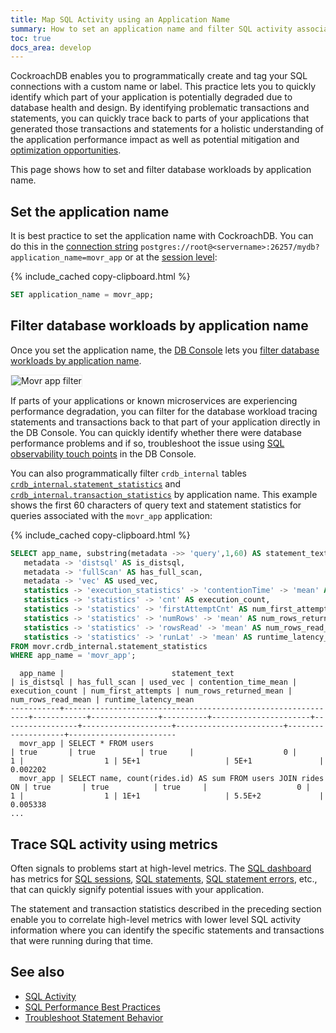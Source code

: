```yaml
---
title: Map SQL Activity using an Application Name
summary: How to set an application name and filter SQL activity associated with the application.
toc: true
docs_area: develop
---
```


CockroachDB enables you to programmatically create and tag your SQL connections with a custom name or label. This practice lets you to quickly identify which part of your application is potentially degraded due to database health and design. By identifying problematic transactions and statements, you can quickly trace back to parts of your applications that generated those transactions and statements for a holistic understanding of the application performance impact as well as potential mitigation and [optimization opportunities](make-queries-fast.html).

This page shows how to set and filter database workloads by application name.

## Set the application name

It is best practice to set the application name with CockroachDB. You can do this in the [connection string](connection-parameters.html#additional-connection-parameters) `postgres://root@<servername>:26257/mydb?application_name=movr_app` or at the [session level](set-vars.html):

{% include_cached copy-clipboard.html %}
~~~sql
SET application_name = movr_app;
~~~

## Filter database workloads by application name

Once you set the application name, the [DB Console](ui-overview.html) lets you [filter database workloads by application name](ui-statements-page.html#filter).

<img src="{{ 'images/v22.1/movr-app.png' | relative_url }}" alt="Movr app filter" style="border:1px solid #eee;max-width:80%" />

If parts of your applications or known microservices are experiencing performance degradation, you can filter for the database workload tracing statements and transactions back to that part of your application directly in the DB Console. You can quickly identify whether there were database performance problems and if so, troubleshoot the issue using [SQL observability touch points](#trace-sql-activity-using-metrics) in the DB Console.

You can also programmatically filter `crdb_internal` tables [`crdb_internal.statement_statistics`](crdb-internal.html#statement_statistics) and [`crdb_internal.transaction_statistics`](crdb-internal.html#transaction_statistics) by application name. This example shows the first 60 characters of query text and statement statistics for queries associated with the `movr_app` application:

{% include_cached copy-clipboard.html %}
~~~sql
SELECT app_name, substring(metadata ->> 'query',1,60) AS statement_text,
   metadata -> 'distsql' AS is_distsql,
   metadata -> 'fullScan' AS has_full_scan,
   metadata -> 'vec' AS used_vec,
   statistics -> 'execution_statistics' -> 'contentionTime' -> 'mean' AS contention_time_mean,
   statistics -> 'statistics' -> 'cnt' AS execution_count,
   statistics -> 'statistics' -> 'firstAttemptCnt' AS num_first_attempts,
   statistics -> 'statistics' -> 'numRows' -> 'mean' AS num_rows_returned_mean,
   statistics -> 'statistics' -> 'rowsRead' -> 'mean' AS num_rows_read_mean,
   statistics -> 'statistics' -> 'runLat' -> 'mean' AS runtime_latency_mean
FROM movr.crdb_internal.statement_statistics
WHERE app_name = 'movr_app';
~~~

~~~
  app_name |                        statement_text                        | is_distsql | has_full_scan | used_vec | contention_time_mean | execution_count | num_first_attempts | num_rows_returned_mean | num_rows_read_mean | runtime_latency_mean
-----------+--------------------------------------------------------------+------------+---------------+----------+----------------------+-----------------+--------------------+------------------------+--------------------+------------------------
  movr_app | SELECT * FROM users                                          | true       | true          | true     |                    0 |               1 |                  1 | 5E+1                   | 5E+1               |              0.002202
  movr_app | SELECT name, count(rides.id) AS sum FROM users JOIN rides ON | true       | true          | true     |                    0 |               1 |                  1 | 1E+1                   | 5.5E+2             |              0.005338
...
~~~

## Trace SQL activity using metrics

Often signals to problems start at high-level metrics. The [SQL dashboard](ui-sql-dashboard.html) has metrics for [SQL sessions](ui-sql-dashboard.html#open-sql-sessions), [SQL statements](ui-sql-dashboard.html#active-sql-statements), [SQL statement errors](ui-sql-dashboard.html#sql-statement-errors), etc., that can quickly signify potential issues with your application.

The statement and transaction statistics described in the preceding section enable you to correlate high-level metrics with lower level SQL activity information where you can identify the specific statements and transactions that were running during that time.

## See also

- [SQL Activity](ui-overview.html#sql-activity)
- [SQL Performance Best Practices](performance-best-practices-overview.html)
- [Troubleshoot Statement Behavior](query-behavior-troubleshooting.html)
